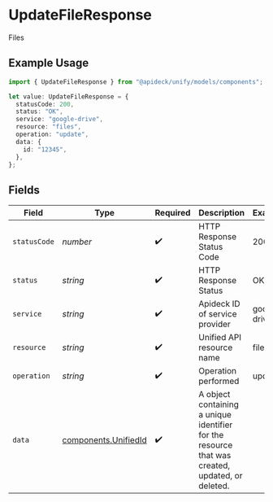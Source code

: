# UpdateFileResponse

Files

## Example Usage

```typescript
import { UpdateFileResponse } from "@apideck/unify/models/components";

let value: UpdateFileResponse = {
  statusCode: 200,
  status: "OK",
  service: "google-drive",
  resource: "files",
  operation: "update",
  data: {
    id: "12345",
  },
};
```

## Fields

| Field                                                                                           | Type                                                                                            | Required                                                                                        | Description                                                                                     | Example                                                                                         |
| ----------------------------------------------------------------------------------------------- | ----------------------------------------------------------------------------------------------- | ----------------------------------------------------------------------------------------------- | ----------------------------------------------------------------------------------------------- | ----------------------------------------------------------------------------------------------- |
| `statusCode`                                                                                    | *number*                                                                                        | :heavy_check_mark:                                                                              | HTTP Response Status Code                                                                       | 200                                                                                             |
| `status`                                                                                        | *string*                                                                                        | :heavy_check_mark:                                                                              | HTTP Response Status                                                                            | OK                                                                                              |
| `service`                                                                                       | *string*                                                                                        | :heavy_check_mark:                                                                              | Apideck ID of service provider                                                                  | google-drive                                                                                    |
| `resource`                                                                                      | *string*                                                                                        | :heavy_check_mark:                                                                              | Unified API resource name                                                                       | files                                                                                           |
| `operation`                                                                                     | *string*                                                                                        | :heavy_check_mark:                                                                              | Operation performed                                                                             | update                                                                                          |
| `data`                                                                                          | [components.UnifiedId](../../models/components/unifiedid.md)                                    | :heavy_check_mark:                                                                              | A object containing a unique identifier for the resource that was created, updated, or deleted. |                                                                                                 |
